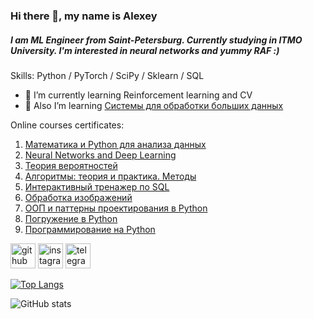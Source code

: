 ### Hi there 👋, my name is Alexey
##### I am ML Engineer from Saint-Petersburg. Currently studying in ITMO University. I'm interested in neural networks and yummy RAF :)

Skills: Python / PyTorch / SciPy / Sklearn / SQL

- 🌱 I’m currently learning Reinforcement learning and CV
- 📘 Also I’m learning <a href="https://stepik.org/course/150/">Системы для обработки больших данных</a>

Online courses certificates:

1) <a href="https://coursera.org/share/4c496e331a29863a165fd53b1e1753a1">Математика и Python для анализа данных</a>
2) <a href="https://coursera.org/share/e32f996d536830237a3db77ecaf86a6e">Neural Networks and Deep Learning</a>
3) <a href="https://stepik.org/cert/1564107">Теория вероятностей</a>
4) <a href="https://stepik.org/cert/1584854">Алгоритмы: теория и практика. Методы</a>
5) <a href="https://stepik.org/cert/1633963">Интерактивный тренажер по SQL</a>
6) <a href="https://stepik.org/cert/327556">Обработка изображений</a>
7) <a href="https://coursera.org/share/cae5138bcb132167f7fedf031410dc91">ООП и паттерны проектирования в Python</a>
8) <a href="https://coursera.org/share/cf245438df8c8222d4afc9dbcd542359">Погружение в Python</a>
9) <a href="https://stepik.org/cert/1037572">Программирование на Python</a>


[<img src='https://cdn.jsdelivr.net/npm/simple-icons@3.0.1/icons/github.svg' alt='github' height='40'>](https://github.com/Myashka)  [<img src='https://cdn.jsdelivr.net/npm/simple-icons@3.0.1/icons/instagram.svg' alt='instagram' height='40'>](https://www.instagram.com/myashkalol/)  [<img src='https://cdn.jsdelivr.net/npm/simple-icons@3.0.1/icons/telegram.svg' alt='telegram' height='40'>](https://t.me/myashka29)

[![Top Langs](https://github-readme-stats.vercel.app/api/top-langs/?username=Myashka)](https://github.com/anuraghazra/github-readme-stats)

![GitHub stats](https://github-readme-stats.vercel.app/api?username=Myashka&show_icons=true)  

